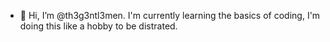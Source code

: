 - 👋 Hi, I’m @th3g3ntl3men. I'm currently learning the basics of coding, I'm doing this like a hobby to be distrated. 
